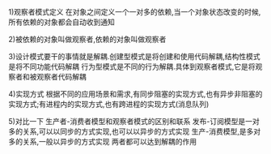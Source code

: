 1)观察者模式定义
在对象之间定义一个一对多的依赖,当一个对象状态改变的时候,所有依赖的对象都会自动收到通知

2)被依赖的对象叫做观察者,依赖的对象叫做观察者

3)设计模式要干的事情就是解耦.创建型模式是将创建和使用代码解耦,结构性模式是将不同功能代码解耦
行为型模式是不同的行为解耦.具体到观察者模式,它是将观察者和被观察者代码解耦

4)实现方式
根据不同的应用场景和需求,有同步阻塞的实现方式,也有异步非阻塞的实现方式;有进程内的实现方式,也有跨进程的实现方式(消息队列)

5)对比一下 生产者-消费者模型和观察者模式的区别和联系
发布-订阅模型是一对多的关系,可以以同步的方式实现,也可以以异步的方式实现
生产-消费模型,是多对多的关系,一般以异步的方式实现
两者都可以达到解耦的作用
